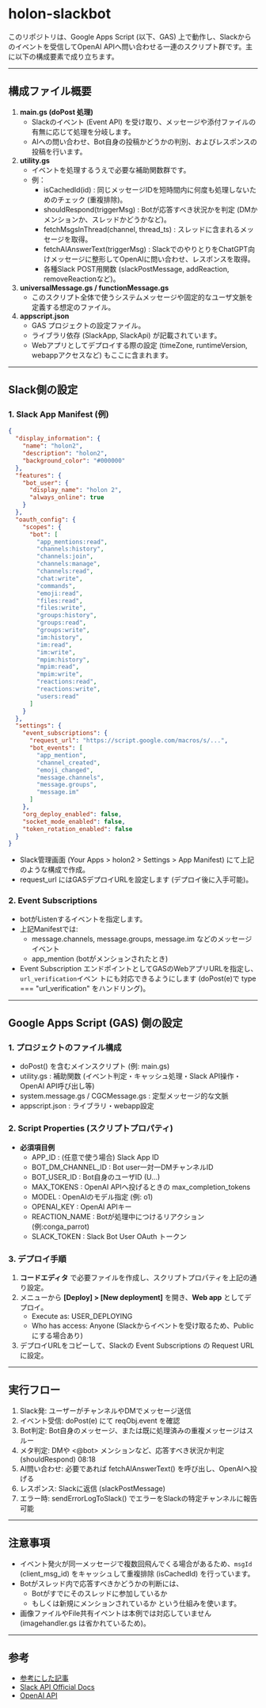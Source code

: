 # holon-slackbot

このリポジトリは、Google Apps Script (以下、GAS) 上で動作し、Slackからのイベントを受信してOpenAI APIへ問い合わせる一連のスクリプト群です。主に以下の構成要素で成り立ちます。

---
## 構成ファイル概要
1. **main.gs (doPost 処理)** 
   - Slackのイベント (Event API) を受け取り、メッセージや添付ファイルの有無に応じて処理を分岐します。 
   - AIへの問い合わせ、Bot自身の投稿かどうかの判別、およびレスポンスの投稿を行います。
2. **utility.gs** 
   - イベントを処理するうえで必要な補助関数群です。 
   - 例： 
     - isCachedId(id) : 同じメッセージIDを短時間内に何度も処理しないためのチェック (重複排除)。 
     - shouldRespond(triggerMsg) : Botが応答すべき状況かを判定 (DMかメンションか、スレッドかどうかなど)。 
     - fetchMsgsInThread(channel, thread_ts) : スレッドに含まれるメッセージを取得。 
     - fetchAIAnswerText(triggerMsg) : SlackでのやりとりをChatGPT向けメッセージに整形してOpenAIに問い合わせ、レスポンスを取得。 
     - 各種Slack POST用関数 (slackPostMessage, addReaction, removeReactionなど)。
3. **universalMessage.gs / functionMessage.gs** 
   - このスクリプト全体で使うシステムメッセージや固定的なユーザ文脈を定義する想定のファイル。 
4. **appscript.json** 
   - GAS プロジェクトの設定ファイル。 
   - ライブラリ依存 (SlackApp, SlackApi) が記載されています。 
   - Webアプリとしてデプロイする際の設定 (timeZone, runtimeVersion, webappアクセスなど) もここに含まれます。
---

## Slack側の設定
### 1. Slack App Manifest (例)

```json
{
  "display_information": {
    "name": "holon2",
    "description": "holon2",
    "background_color": "#000000"
  },
  "features": {
    "bot_user": {
      "display_name": "holon 2",
      "always_online": true
    }
  },
  "oauth_config": {
    "scopes": {
      "bot": [
        "app_mentions:read",
        "channels:history",
        "channels:join",
        "channels:manage",
        "channels:read",
        "chat:write",
        "commands",
        "emoji:read",
        "files:read",
        "files:write",
        "groups:history",
        "groups:read",
        "groups:write",
        "im:history",
        "im:read",
        "im:write",
        "mpim:history",
        "mpim:read",
        "mpim:write",
        "reactions:read",
        "reactions:write",
        "users:read"
      ]
    }
  },
  "settings": {
    "event_subscriptions": {
      "request_url": "https://script.google.com/macros/s/...",
      "bot_events": [
        "app_mention",
        "channel_created",
        "emoji_changed",
        "message.channels",
        "message.groups",
        "message.im"
      ]
    },
    "org_deploy_enabled": false,
    "socket_mode_enabled": false,
    "token_rotation_enabled": false
  }
}
```

- Slack管理画面 (Your Apps > holon2 > Settings > App Manifest) にて上記のような構成で作成。 
- request_url にはGASデプロイURLを設定します (デプロイ後に入手可能)。
### 2. Event Subscriptions
- botがListenするイベントを指定します。 
- 上記Manifestでは: 
  - message.channels, message.groups, message.im などのメッセージイベント 
  - app_mention (botがメンションされたとき) 
- Event Subscription エンドポイントとしてGASのWebアプリURLを指定し、`url_verification`イベン トにも対応できるようにします (doPost(e)で type === "url_verification" をハンドリング)。
---

## Google Apps Script (GAS) 側の設定
### 1. プロジェクトのファイル構成
- doPost() を含むメインスクリプト (例: main.gs) 
- utility.gs : 補助関数 (イベント判定・キャッシュ処理・Slack API操作・OpenAI API呼び出し等) 
- system.message.gs / CGCMessage.gs : 定型メッセージ的な文脈 
- appscript.json : ライブラリ・webapp設定
### 2. Script Properties (スクリプトプロパティ)
- **必須項目例** 
  - APP_ID : (任意で使う場合) Slack App ID 
  - BOT_DM_CHANNEL_ID : Bot user一対一DMチャンネルID 
  - BOT_USER_ID : Bot自身のユーザID (U...) 
  - MAX_TOKENS : OpenAI APIへ投げるときの max_completion_tokens 
  - MODEL : OpenAIのモデル指定 (例: o1) 
  - OPENAI_KEY : OpenAI APIキー 
  - REACTION_NAME : Botが処理中につけるリアクション (例:conga_parrot) 
  - SLACK_TOKEN : Slack Bot User OAuth トークン
### 3. デプロイ手順
1. **コードエディタ** で必要ファイルを作成し、スクリプトプロパティを上記の通り設定。 
2. メニューから **[Deploy] > [New deployment]** を開き、**Web app** としてデプロイ。 
   - Execute as: USER_DEPLOYING 
   - Who has access: Anyone (Slackからイベントを受け取るため、Publicにする場合あり) 
3. デプロイURLをコピーして、Slackの Event Subscriptions の Request URL に設定。

---
## 実行フロー
1. Slack発: ユーザーがチャンネルやDMでメッセージ送信 
2. イベント受信: doPost(e) にて reqObj.event を確認 
3. Bot判定: Bot自身のメッセージ、または既に処理済みの重複メッセージはスルー 
4. メタ判定: DMや <@bot> メンションなど、応答すべき状況か判定 (shouldRespond)
08:18
5. AI問い合わせ: 必要であれば fetchAIAnswerText() を呼び出し、OpenAIへ投げる 
6. レスポンス: Slackに返信 (slackPostMessage) 
7. エラー時: sendErrorLogToSlack() でエラーをSlackの特定チャンネルに報告可能 

---
## 注意事項
- イベント発火が同一メッセージで複数回飛んでくる場合があるため、`msgId` (client_msg_id) をキャッシュして重複排除 (isCachedId) を行っています。 
- Botがスレッド内で応答すべきかどうかの判断には、 
  - Botがすでにそのスレッドに参加しているか 
  - もしくは新規にメンションされているか 
  という仕組みを使います。 
- 画像ファイルやFile共有イベントは本例では対応していません (imagehandler.gs は省かれているため)。
---
## 参考
- [参考にした記事](https://qiita.com/noritsune/items/17c20dccb0eb00f2622e)
- [Slack API Official Docs](https://api.slack.com/) 
- [OpenAI API](https://platform.openai.com/docs/introduction) 

